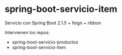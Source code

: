 # spring-boot-servicio-item
Servicio con Spring Boot 2.1.5 + feign + ribbon

Intervienen los repos:
- spring-boot-servicio-productos
- spring-boot-servicio-item

